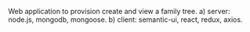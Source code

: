Web application to provision create and view a family tree.
   a) server: node.js, mongodb, mongoose.
   b) client: semantic-ui, react, redux, axios.
